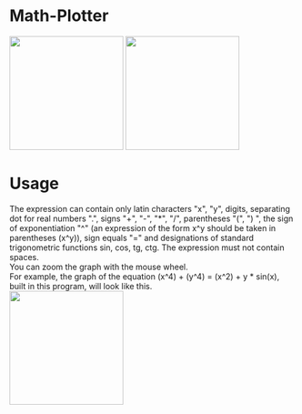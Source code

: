 # Math-Plotter   

<img src="https://user-images.githubusercontent.com/71639489/180384005-1258eb8b-8c78-4b50-8f4b-2f6898f646ec.png" width="200" height="200"  />
<img src="https://user-images.githubusercontent.com/71639489/180649236-fbd4f159-e365-4658-9810-2e7b7ee56654.gif" width="200" height="200" />   

# Usage   

The expression can contain only latin characters "x", "y", digits, separating dot for real numbers ".", signs "+", "-", "*", "/", parentheses "(", ") ", the sign of exponentiation "^" (an expression of the form x^y should be taken in parentheses (x^y)),  sign equals "=" and designations of standard trigonometric functions sin, cos, tg, ctg. The expression must not contain spaces.   
You can zoom the graph with the mouse wheel.   
For example, the graph of the equation (x^4) + (y^4) = (x^2) + y * sin(x), built in this program, will look like this.   
<img src="https://user-images.githubusercontent.com/71639489/181693517-bbd2573d-658a-4226-b8c9-254a3f63b78c.png" width="200" height="200"  />     


